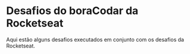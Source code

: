 # Desafios do boraCodar da Rocketseat

Aqui estão alguns desafios executados em conjunto com os desafios da Rocketseat.
